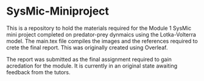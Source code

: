 # SysMic-Miniproject
This is a repository to hold the materials required for the Module 1 SysMic mini project completed on predator-prey dynmaics using the Lotka-Volterra model. 
The main.tex file compiles the images and the references required to crete the final report. This was originally created using Overleaf.

The report was submitted as the final assignment required to gain acredation for the module. 
It is currently in an original state awaiting feedback from the tutors. 
